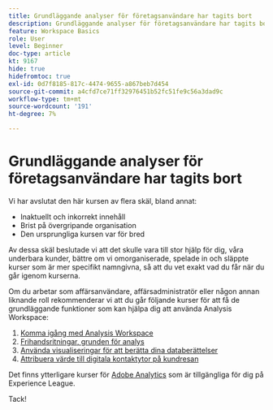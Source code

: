 ```yaml
---
title: Grundläggande analyser för företagsanvändare har tagits bort
description: Grundläggande analyser för företagsanvändare har tagits bort av flera skäl.
feature: Workspace Basics
role: User
level: Beginner
doc-type: article
kt: 9167
hide: true
hidefromtoc: true
exl-id: 0d7f8185-817c-4474-9655-a867beb7d454
source-git-commit: a4cfd7ce71ff32976451b52fc51fe9c56a3dad9c
workflow-type: tm+mt
source-wordcount: '191'
ht-degree: 7%

---
```


# Grundläggande analyser för företagsanvändare har tagits bort

Vi har avslutat den här kursen av flera skäl, bland annat:

* Inaktuellt och inkorrekt innehåll
* Brist på övergripande organisation
* Den ursprungliga kursen var för bred

Av dessa skäl beslutade vi att det skulle vara till stor hjälp för dig, våra underbara kunder, bättre om vi omorganiserade, spelade in och släppte kurser som är mer specifikt namngivna, så att du vet exakt vad du får när du går igenom kurserna.

Om du arbetar som affärsanvändare, affärsadministratör eller någon annan liknande roll rekommenderar vi att du går följande kurser för att få de grundläggande funktioner som kan hjälpa dig att använda Analysis Workspace:

1. [Komma igång med Analysis Workspace](https://experienceleague.adobe.com/?recommended=Analytics-U-1-2020.1.workspace)
1. [Frihandsritningar, grunden för analys](https://experienceleague.adobe.com/?recommended=Analytics-U-1-2020.3)
1. [Använda visualiseringar för att berätta dina databerättelser](https://experienceleague.adobe.com/?recommended=Analytics-U-1-2021.1.visualizations)
1. [Attribuera värde till digitala kontaktytor på kundresan](https://experienceleague.adobe.com/?recommended=Analytics-U-1-2020.2)

Det finns ytterligare kurser för [Adobe Analytics](https://experienceleague.adobe.com/?recommended=Analytics-U-1-2020.1.workspace) som är tillgängliga för dig på Experience League.

Tack!
